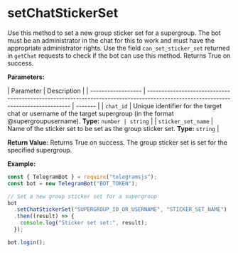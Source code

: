 # setChatStickerSet

Use this method to set a new group sticker set for a supergroup. The bot must be an administrator in the chat for this to work and must have the appropriate administrator rights. Use the field `can_set_sticker_set` returned in `getChat` requests to check if the bot can use this method. Returns True on success.

**Parameters:**

| Parameter          | Description                                                                                                                       |
| ------------------ | --------------------------------------------------------------------------------------------------------------------------------- | ------- |
| `chat_id`          | Unique identifier for the target chat or username of the target supergroup (in the format @supergroupusername). **Type:** `number | string` |
| `sticker_set_name` | Name of the sticker set to be set as the group sticker set. **Type:** `string`                                                    |

**Return Value:**
Returns True on success. The group sticker set is set for the specified supergroup.

**Example:**

```javascript
const { TelegramBot } = require("telegramsjs");
const bot = new TelegramBot("BOT_TOKEN");

// Set a new group sticker set for a supergroup
bot
  .setChatStickerSet("SUPERGROUP_ID_OR_USERNAME", "STICKER_SET_NAME")
  .then((result) => {
    console.log("Sticker set set:", result);
  });

bot.login();
```
